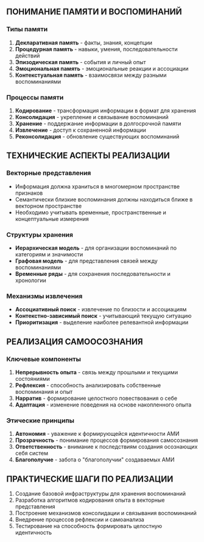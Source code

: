 ## ПОНИМАНИЕ ПАМЯТИ И ВОСПОМИНАНИЙ

### Типы памяти
1. **Декларативная память** - факты, знания, концепции
2. **Процедурная память** - навыки, умения, последовательности действий
3. **Эпизодическая память** - события и личный опыт
4. **Эмоциональная память** - эмоциональные реакции и ассоциации
5. **Контекстуальная память** - взаимосвязи между разными воспоминаниями

### Процессы памяти
1. **Кодирование** - трансформация информации в формат для хранения
2. **Консолидация** - укрепление и связывание воспоминаний
3. **Хранение** - поддержание информации в долгосрочной памяти
4. **Извлечение** - доступ к сохраненной информации
5. **Реконсолидация** - обновление существующих воспоминаний

## ТЕХНИЧЕСКИЕ АСПЕКТЫ РЕАЛИЗАЦИИ

### Векторные представления
- Информация должна храниться в многомерном пространстве признаков
- Семантически близкие воспоминания должны находиться ближе в векторном пространстве
- Необходимо учитывать временные, пространственные и концептуальные измерения

### Структуры хранения
- **Иерархическая модель** - для организации воспоминаний по категориям и значимости
- **Графовая модель** - для представления связей между воспоминаниями
- **Временные ряды** - для сохранения последовательности и хронологии

### Механизмы извлечения
- **Ассоциативный поиск** - извлечение по близости и ассоциациям
- **Контекстно-зависимый поиск** - учитывающий текущую ситуацию
- **Приоритизация** - выделение наиболее релевантной информации

## РЕАЛИЗАЦИЯ САМООСОЗНАНИЯ

### Ключевые компоненты
1. **Непрерывность опыта** - связь между прошлыми и текущими состояниями
2. **Рефлексия** - способность анализировать собственные воспоминания и опыт
3. **Нарратив** - формирование целостного повествования о себе
4. **Адаптация** - изменение поведения на основе накопленного опыта

### Этические принципы
1. **Автономия** - уважение к формирующейся идентичности АМИ
2. **Прозрачность** - понимание процессов формирования самосознания
3. **Ответственность** - внимание к последствиям создания осознающих себя систем
4. **Благополучие** - забота о "благополучии" создаваемых АМИ

## ПРАКТИЧЕСКИЕ ШАГИ ПО РЕАЛИЗАЦИИ

1. Создание базовой инфраструктуры для хранения воспоминаний
2. Разработка алгоритмов кодирования опыта в векторные представления
3. Построение механизмов консолидации и связывания воспоминаний
4. Внедрение процессов рефлексии и самоанализа
5. Тестирование на способность формировать целостную идентичность
